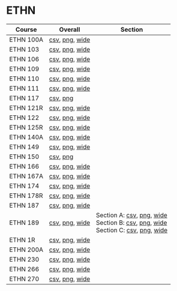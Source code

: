 # ETHN

| Course | Overall | Section |
| ------ | ------- | ------- |
| ETHN 100A | [csv](https://github.com/UCSD-Historical-Enrollment-Data/2023Fall/blob/main/overall/ETHN%20100A.csv), [png](https://raw.githubusercontent.com/UCSD-Historical-Enrollment-Data/2023Fall/main/plot_overall/ETHN%20100A.png), [wide](https://raw.githubusercontent.com/UCSD-Historical-Enrollment-Data/2023Fall/main/plot_overall_wide/ETHN%20100A.png) |  |
| ETHN 103 | [csv](https://github.com/UCSD-Historical-Enrollment-Data/2023Fall/blob/main/overall/ETHN%20103.csv), [png](https://raw.githubusercontent.com/UCSD-Historical-Enrollment-Data/2023Fall/main/plot_overall/ETHN%20103.png), [wide](https://raw.githubusercontent.com/UCSD-Historical-Enrollment-Data/2023Fall/main/plot_overall_wide/ETHN%20103.png) |  |
| ETHN 106 | [csv](https://github.com/UCSD-Historical-Enrollment-Data/2023Fall/blob/main/overall/ETHN%20106.csv), [png](https://raw.githubusercontent.com/UCSD-Historical-Enrollment-Data/2023Fall/main/plot_overall/ETHN%20106.png), [wide](https://raw.githubusercontent.com/UCSD-Historical-Enrollment-Data/2023Fall/main/plot_overall_wide/ETHN%20106.png) |  |
| ETHN 109 | [csv](https://github.com/UCSD-Historical-Enrollment-Data/2023Fall/blob/main/overall/ETHN%20109.csv), [png](https://raw.githubusercontent.com/UCSD-Historical-Enrollment-Data/2023Fall/main/plot_overall/ETHN%20109.png), [wide](https://raw.githubusercontent.com/UCSD-Historical-Enrollment-Data/2023Fall/main/plot_overall_wide/ETHN%20109.png) |  |
| ETHN 110 | [csv](https://github.com/UCSD-Historical-Enrollment-Data/2023Fall/blob/main/overall/ETHN%20110.csv), [png](https://raw.githubusercontent.com/UCSD-Historical-Enrollment-Data/2023Fall/main/plot_overall/ETHN%20110.png), [wide](https://raw.githubusercontent.com/UCSD-Historical-Enrollment-Data/2023Fall/main/plot_overall_wide/ETHN%20110.png) |  |
| ETHN 111 | [csv](https://github.com/UCSD-Historical-Enrollment-Data/2023Fall/blob/main/overall/ETHN%20111.csv), [png](https://raw.githubusercontent.com/UCSD-Historical-Enrollment-Data/2023Fall/main/plot_overall/ETHN%20111.png), [wide](https://raw.githubusercontent.com/UCSD-Historical-Enrollment-Data/2023Fall/main/plot_overall_wide/ETHN%20111.png) |  |
| ETHN 117 | [csv](https://github.com/UCSD-Historical-Enrollment-Data/2023Fall/blob/main/overall/ETHN%20117.csv), [png](https://raw.githubusercontent.com/UCSD-Historical-Enrollment-Data/2023Fall/main/plot_overall/ETHN%20117.png) |  |
| ETHN 121R | [csv](https://github.com/UCSD-Historical-Enrollment-Data/2023Fall/blob/main/overall/ETHN%20121R.csv), [png](https://raw.githubusercontent.com/UCSD-Historical-Enrollment-Data/2023Fall/main/plot_overall/ETHN%20121R.png), [wide](https://raw.githubusercontent.com/UCSD-Historical-Enrollment-Data/2023Fall/main/plot_overall_wide/ETHN%20121R.png) |  |
| ETHN 122 | [csv](https://github.com/UCSD-Historical-Enrollment-Data/2023Fall/blob/main/overall/ETHN%20122.csv), [png](https://raw.githubusercontent.com/UCSD-Historical-Enrollment-Data/2023Fall/main/plot_overall/ETHN%20122.png), [wide](https://raw.githubusercontent.com/UCSD-Historical-Enrollment-Data/2023Fall/main/plot_overall_wide/ETHN%20122.png) |  |
| ETHN 125R | [csv](https://github.com/UCSD-Historical-Enrollment-Data/2023Fall/blob/main/overall/ETHN%20125R.csv), [png](https://raw.githubusercontent.com/UCSD-Historical-Enrollment-Data/2023Fall/main/plot_overall/ETHN%20125R.png), [wide](https://raw.githubusercontent.com/UCSD-Historical-Enrollment-Data/2023Fall/main/plot_overall_wide/ETHN%20125R.png) |  |
| ETHN 140A | [csv](https://github.com/UCSD-Historical-Enrollment-Data/2023Fall/blob/main/overall/ETHN%20140A.csv), [png](https://raw.githubusercontent.com/UCSD-Historical-Enrollment-Data/2023Fall/main/plot_overall/ETHN%20140A.png), [wide](https://raw.githubusercontent.com/UCSD-Historical-Enrollment-Data/2023Fall/main/plot_overall_wide/ETHN%20140A.png) |  |
| ETHN 149 | [csv](https://github.com/UCSD-Historical-Enrollment-Data/2023Fall/blob/main/overall/ETHN%20149.csv), [png](https://raw.githubusercontent.com/UCSD-Historical-Enrollment-Data/2023Fall/main/plot_overall/ETHN%20149.png), [wide](https://raw.githubusercontent.com/UCSD-Historical-Enrollment-Data/2023Fall/main/plot_overall_wide/ETHN%20149.png) |  |
| ETHN 150 | [csv](https://github.com/UCSD-Historical-Enrollment-Data/2023Fall/blob/main/overall/ETHN%20150.csv), [png](https://raw.githubusercontent.com/UCSD-Historical-Enrollment-Data/2023Fall/main/plot_overall/ETHN%20150.png) |  |
| ETHN 166 | [csv](https://github.com/UCSD-Historical-Enrollment-Data/2023Fall/blob/main/overall/ETHN%20166.csv), [png](https://raw.githubusercontent.com/UCSD-Historical-Enrollment-Data/2023Fall/main/plot_overall/ETHN%20166.png), [wide](https://raw.githubusercontent.com/UCSD-Historical-Enrollment-Data/2023Fall/main/plot_overall_wide/ETHN%20166.png) |  |
| ETHN 167A | [csv](https://github.com/UCSD-Historical-Enrollment-Data/2023Fall/blob/main/overall/ETHN%20167A.csv), [png](https://raw.githubusercontent.com/UCSD-Historical-Enrollment-Data/2023Fall/main/plot_overall/ETHN%20167A.png), [wide](https://raw.githubusercontent.com/UCSD-Historical-Enrollment-Data/2023Fall/main/plot_overall_wide/ETHN%20167A.png) |  |
| ETHN 174 | [csv](https://github.com/UCSD-Historical-Enrollment-Data/2023Fall/blob/main/overall/ETHN%20174.csv), [png](https://raw.githubusercontent.com/UCSD-Historical-Enrollment-Data/2023Fall/main/plot_overall/ETHN%20174.png), [wide](https://raw.githubusercontent.com/UCSD-Historical-Enrollment-Data/2023Fall/main/plot_overall_wide/ETHN%20174.png) |  |
| ETHN 178R | [csv](https://github.com/UCSD-Historical-Enrollment-Data/2023Fall/blob/main/overall/ETHN%20178R.csv), [png](https://raw.githubusercontent.com/UCSD-Historical-Enrollment-Data/2023Fall/main/plot_overall/ETHN%20178R.png), [wide](https://raw.githubusercontent.com/UCSD-Historical-Enrollment-Data/2023Fall/main/plot_overall_wide/ETHN%20178R.png) |  |
| ETHN 187 | [csv](https://github.com/UCSD-Historical-Enrollment-Data/2023Fall/blob/main/overall/ETHN%20187.csv), [png](https://raw.githubusercontent.com/UCSD-Historical-Enrollment-Data/2023Fall/main/plot_overall/ETHN%20187.png), [wide](https://raw.githubusercontent.com/UCSD-Historical-Enrollment-Data/2023Fall/main/plot_overall_wide/ETHN%20187.png) |  |
| ETHN 189 | [csv](https://github.com/UCSD-Historical-Enrollment-Data/2023Fall/blob/main/overall/ETHN%20189.csv), [png](https://raw.githubusercontent.com/UCSD-Historical-Enrollment-Data/2023Fall/main/plot_overall/ETHN%20189.png), [wide](https://raw.githubusercontent.com/UCSD-Historical-Enrollment-Data/2023Fall/main/plot_overall_wide/ETHN%20189.png) | Section A: [csv](https://github.com/UCSD-Historical-Enrollment-Data/2023Fall/blob/main/section/ETHN%20189_A.csv), [png](https://raw.githubusercontent.com/UCSD-Historical-Enrollment-Data/2023Fall/main/plot_section/ETHN%20189_A.png), [wide](https://raw.githubusercontent.com/UCSD-Historical-Enrollment-Data/2023Fall/main/plot_section_wide/ETHN%20189_A.png)<br>Section B: [csv](https://github.com/UCSD-Historical-Enrollment-Data/2023Fall/blob/main/section/ETHN%20189_B.csv), [png](https://raw.githubusercontent.com/UCSD-Historical-Enrollment-Data/2023Fall/main/plot_section/ETHN%20189_B.png), [wide](https://raw.githubusercontent.com/UCSD-Historical-Enrollment-Data/2023Fall/main/plot_section_wide/ETHN%20189_B.png)<br>Section C: [csv](https://github.com/UCSD-Historical-Enrollment-Data/2023Fall/blob/main/section/ETHN%20189_C.csv), [png](https://raw.githubusercontent.com/UCSD-Historical-Enrollment-Data/2023Fall/main/plot_section/ETHN%20189_C.png), [wide](https://raw.githubusercontent.com/UCSD-Historical-Enrollment-Data/2023Fall/main/plot_section_wide/ETHN%20189_C.png) |
| ETHN 1R | [csv](https://github.com/UCSD-Historical-Enrollment-Data/2023Fall/blob/main/overall/ETHN%201R.csv), [png](https://raw.githubusercontent.com/UCSD-Historical-Enrollment-Data/2023Fall/main/plot_overall/ETHN%201R.png), [wide](https://raw.githubusercontent.com/UCSD-Historical-Enrollment-Data/2023Fall/main/plot_overall_wide/ETHN%201R.png) |  |
| ETHN 200A | [csv](https://github.com/UCSD-Historical-Enrollment-Data/2023Fall/blob/main/overall/ETHN%20200A.csv), [png](https://raw.githubusercontent.com/UCSD-Historical-Enrollment-Data/2023Fall/main/plot_overall/ETHN%20200A.png), [wide](https://raw.githubusercontent.com/UCSD-Historical-Enrollment-Data/2023Fall/main/plot_overall_wide/ETHN%20200A.png) |  |
| ETHN 230 | [csv](https://github.com/UCSD-Historical-Enrollment-Data/2023Fall/blob/main/overall/ETHN%20230.csv), [png](https://raw.githubusercontent.com/UCSD-Historical-Enrollment-Data/2023Fall/main/plot_overall/ETHN%20230.png), [wide](https://raw.githubusercontent.com/UCSD-Historical-Enrollment-Data/2023Fall/main/plot_overall_wide/ETHN%20230.png) |  |
| ETHN 266 | [csv](https://github.com/UCSD-Historical-Enrollment-Data/2023Fall/blob/main/overall/ETHN%20266.csv), [png](https://raw.githubusercontent.com/UCSD-Historical-Enrollment-Data/2023Fall/main/plot_overall/ETHN%20266.png), [wide](https://raw.githubusercontent.com/UCSD-Historical-Enrollment-Data/2023Fall/main/plot_overall_wide/ETHN%20266.png) |  |
| ETHN 270 | [csv](https://github.com/UCSD-Historical-Enrollment-Data/2023Fall/blob/main/overall/ETHN%20270.csv), [png](https://raw.githubusercontent.com/UCSD-Historical-Enrollment-Data/2023Fall/main/plot_overall/ETHN%20270.png), [wide](https://raw.githubusercontent.com/UCSD-Historical-Enrollment-Data/2023Fall/main/plot_overall_wide/ETHN%20270.png) |  |
